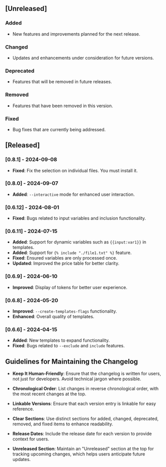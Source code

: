 ## [Unreleased]

### Added

- New features and improvements planned for the next release.

### Changed

- Updates and enhancements under consideration for future versions.

### Deprecated

- Features that will be removed in future releases.

### Removed

- Features that have been removed in this version.

### Fixed

- Bug fixes that are currently being addressed.

## [Released]

### [0.8.1] - 2024-09-08

- **Fixed**: Fix the selection on individual files. You must install it.

### [0.8.0] - 2024-09-07

- **Added**: `--interactive` mode for enhanced user interaction.

### [0.6.12] - 2024-08-01

- **Fixed**: Bugs related to input variables and inclusion functionality.

### [0.6.11] - 2024-07-15

- **Added**: Support for dynamic variables such as `{{input:var1}}` in templates.
- **Added**: Support for `{% include "./file1.txt" %}` feature.
- **Fixed**: Ensured variables are only processed once.
- **Updated**: Improved the price table for better clarity.

### [0.6.9] - 2024-06-10

- **Improved**: Display of tokens for better user experience.

### [0.6.8] - 2024-05-20

- **Improved**: `--create-templates-flags` functionality.
- **Enhanced**: Overall quality of templates.

### [0.6.6] - 2024-04-15

- **Added**: New templates to expand functionality.
- **Fixed**: Bugs related to `--exclude` and `include` features.

## Guidelines for Maintaining the Changelog

- **Keep It Human-Friendly**: Ensure that the changelog is written for users, not just for developers. Avoid technical jargon where possible.
  
- **Chronological Order**: List changes in reverse chronological order, with the most recent changes at the top.

- **Linkable Versions**: Ensure that each version entry is linkable for easy reference.

- **Clear Sections**: Use distinct sections for added, changed, deprecated, removed, and fixed items to enhance readability.

- **Release Dates**: Include the release date for each version to provide context for users.

- **Unreleased Section**: Maintain an "Unreleased" section at the top for tracking upcoming changes, which helps users anticipate future updates.

